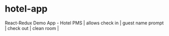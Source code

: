 # hotel-app
React-Redux Demo App - Hotel PMS | allows check in | guest name prompt | check out | clean room | 
